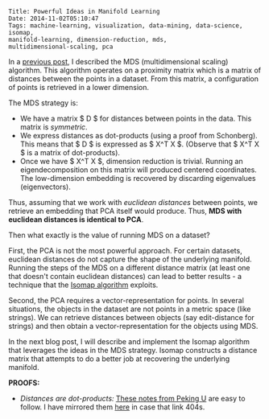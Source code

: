     Title: Powerful Ideas in Manifold Learning
    Date: 2014-11-02T05:10:47
    Tags: machine-learning, visualization, data-mining, data-science, isomap,
    manifold-learning, dimension-reduction, mds,
    multidimensional-scaling, pca

In a
[previous post](/2014/10/29/low-dimension-embeddings-for-visualization/),
I described the MDS (multidimensional scaling) algorithm. This
algorithm operates on a proximity matrix which is a matrix of
distances between the points in a dataset. From this matrix, a
configuration of points is retrieved in a lower dimension.

The MDS strategy is:

* We have a matrix $ D $ for distances between points in the data.
  This matrix is _symmetric_.
* We express distances as dot-products (using a proof from Schonberg).
  This means that $ D $ is expressed as $ X^T X $. (Observe that $
  X^T X $ is a matrix of dot-products).
* Once we have $ X^T X $, dimension reduction is trivial. Running an
  eigendecomposition on this matrix will produced centered
  coordinates. The low-dimension embedding is recovered by discarding
  eigenvalues (eigenvectors).
  

Thus, assuming that we work with _euclidean distances_ between points,
we retrieve an embedding that PCA itself would produce. Thus, **MDS with
euclidean distances is identical to PCA**.

Then what exactly is the value of running MDS on a dataset?

First, the PCA is not the most powerful approach. For
certain datasets, euclidean distances do not capture the shape of the
underlying manifold. Running the steps of the MDS on a different
distance matrix (at least one that doesn't contain euclidean
distances) can lead to better results - a technique that the [Isomap
algorithm](http://en.wikipedia.org/wiki/Isomap) exploits.

Second, the PCA requires a vector-representation for points. In several situations,
the objects in the dataset are not points in a metric space (like
strings). We can retrieve distances between objects (say edit-distance for
strings) and then obtain a vector-representation for the objects
using MDS.

In the next blog post, I will describe and implement the Isomap
algorithm that leverages the ideas in the MDS strategy. Isomap
constructs a distance matrix that attempts to do a better job at
recovering the underlying manifold.

**PROOFS:**

* _Distances are dot-products:_
  [These notes from Peking U](http://www.math.pku.edu.cn/teachers/yaoy/Fall2011/lecture11.pdf)
  are easy to follow. I have mirrored them [here](/img/mds_proof.pdf) in case that link 404s.

